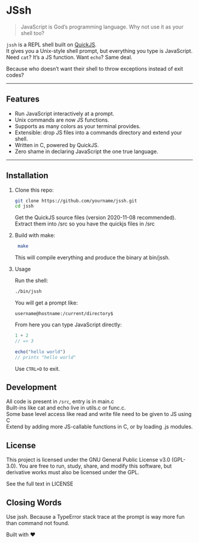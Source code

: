 # JSsh

> JavaScript is God’s programming language. Why not use it as your shell too?

`jssh` is a REPL shell built on [QuickJS](https://bellard.org/quickjs/).  
It gives you a Unix-style shell prompt, but everything you type is JavaScript.  
Need `cat`? It’s a JS function. Want `echo`? Same deal.  

Because who doesn’t want their shell to throw exceptions instead of exit codes?

---

## Features

- Run JavaScript interactively at a prompt.  
- Unix commands are now JS functions.  
- Supports as many colors as your terminal provides.  
- Extensible: drop JS files into a commands directory and extend your shell.  
- Written in C, powered by QuickJS.  
- Zero shame in declaring JavaScript the one true language.

---

## Installation

1. Clone this repo:

   ```bash
   git clone https://github.com/yourname/jssh.git
   cd jssh
   ```
    Get the QuickJS source files (version 2020-11-08 recommended).
    Extract them into /src so you have the quickjs files in /src

2. Build with make:
   ```bash
    make
   ```
   This will compile everything and produce the binary at bin/jssh.

3. Usage

   Run the shell:
    ```bash
    ./bin/jssh
    ```

   You will get a prompt like:

   `username@hostname:/current/directory$`

   From here you can type JavaScript directly:
      
   ```js
   1 + 2
   // => 3
   
   echo("hello world")
   // prints "hello world"
   ```
   Use `CTRL+D` to exit.

## Development

All code is present in `/src`, entry is in main.c <br>
Built-ins like cat and echo live in utils.c or func.c. <br>
Some base level access like read and write file need to be given to JS using C<br>
Extend by adding more JS-callable functions in C, or by loading .js modules. <br>

## License

This project is licensed under the GNU General Public License v3.0 (GPL-3.0).
You are free to run, study, share, and modify this software, but derivative works must also be licensed under the GPL.

See the full text in LICENSE

## Closing Words

Use jssh.
Because a TypeError stack trace at the prompt is way more fun than command not found.

Built with ❤️